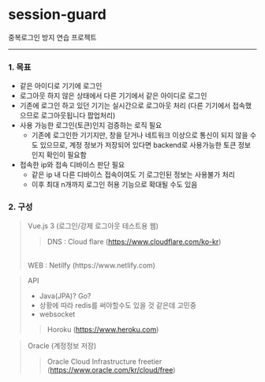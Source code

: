 # session-guard
중복로그인 방지 연습 프로젝트

<hr/>

### 1. 목표
* 같은 아이디로 기기에 로그인
* 로그아웃 하지 않은 상태에서 다른 기기에서 같은 아이디로 로그인
* 기존에 로그인 하고 있던 기기는 실시간으로 로그아웃 처리 (다른 기기에서 접속했으므로 로그아웃됩니다 팝업처리)
* 사용 가능한 로그인(토큰)인지 검증하는 로직 필요
    * 기존에 로그인한 기기지만, 창을 닫거나 네트워크 이상으로 통신이 되지 않을 수도 있으므로, 계정 정보가 저장되어 있다면 backend로 사용가능한 토큰 정보인지 확인이 필요함
* 접속한 ip와 접속 디바이스 판단 필요
    * 같은 ip 내 다른 디바이스 접속이여도 기 로그인된 정보는 사용불가 처리
    * 이후 최대 n개까지 로그인 허용 기능으로 확대될 수도 있음

### 2. 구성
> Vue.js 3 (로그인/강제 로그아웃 테스트용 웹)
>> DNS : Cloud flare (https://www.cloudflare.com/ko-kr) 
> <br>
> WEB : Netilfy (https://www.netlify.com)

> API
> - Java(JPA)? Go? 
> - 상황에 따라 redis를 써야할수도 있을 것 같은데 고민중
> - websocket
>> Horoku (https://www.heroku.com)

> Oracle (계정정보 저장)
>> Oracle Cloud Infrastructure freetier (https://www.oracle.com/kr/cloud/free)